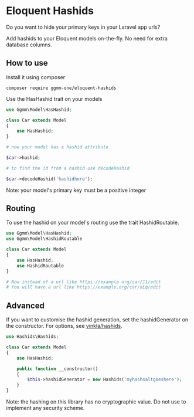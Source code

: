 # Eloquent Hashids

Do you want to hide your primary keys in your Laravel app urls?

Add hashids to your Eloquent models on-the-fly. No need for extra database columns.

## How to use

Install it using composer

```
composer require ggmm-one/eloquent-hashids
```

Use the HasHashid trait on your models

```php
use Ggmm\Model\HasHashid;

class Car extends Model
{
    use HasHashid;
}

# now your model has a hashid attribute

$car->hashid;

# to find the id from a hashid use decodeHashid

$car->decodeHashid('hashidhere');

```

Note: your model's primary key must be a positive integer

## Routing

To use the hashid on your model's routing use the trait HashidRoutable.

```php
use Ggmm\Model\HasHashid;
use Ggmm\Model\HashidRoutable

class Car extends Model
{
    use HasHashid;
    use HashidRoutable
}

# Now instead of a url like https://example.org/car/11/edit
# You will have a url like https://example.org/car/xLq/edit

```

## Advanced

If you want to customise the hashid generation, set the hashidGenerator on the constructor. For options, see [vinkla/hashids](https://github.com/vinklahashids).

```php
use Hashids\Hashids;

class Car extends Model
{
    use HasHashid;

    public function __constructor()
    {
        $this->hashidGenerator = new Hashids('myhashsaltgoeshere');
    }
}

```

Note: the hashing on this library has no cryptographic value. Do not use to implement any security scheme.
